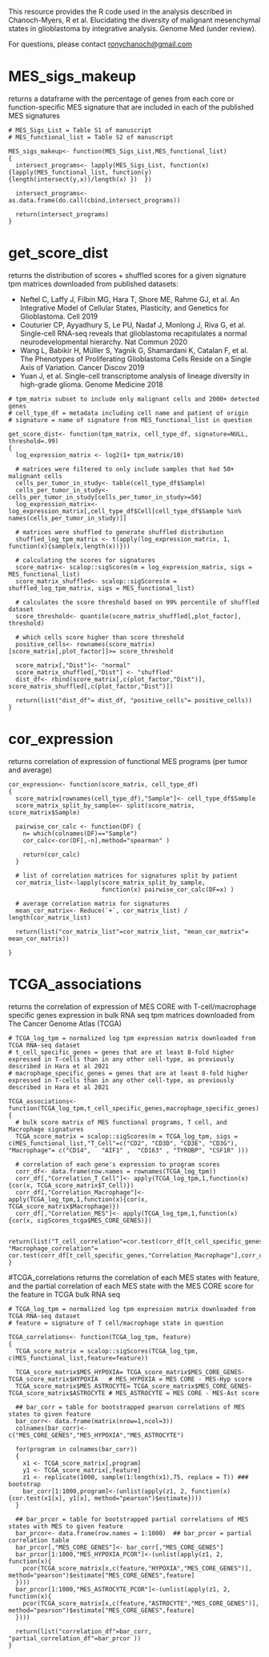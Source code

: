 This resource provides the R code used in the analysis described in Chanoch-Myers, R et al. Elucidating the diversity of malignant mesenchymal states in glioblastoma by integrative analysis. Genome Med (under review).

For questions, please contact ronychanoch@gmail.com

# MES_sigs_makeup
returns a dataframe with the percentage of genes from each core or function-specific MES signature that are included in each of the published MES signatures 

```
# MES_Sigs_List = Table S1 of manuscript
# MES_functional_list = Table S2 of manuscript

MES_sigs_makeup<- function(MES_Sigs_List,MES_functional_list)
{
  intersect_programs<- lapply(MES_Sigs_List, function(x){lapply(MES_functional_list, function(y){length(intersect(y,x))/length(x) })  })
  
  intersect_programs<- as.data.frame(do.call(cbind,intersect_programs))
  
  return(intersect_programs)
}
```

# get_score_dist
returns the distribution of scores + shuffled scores for a given signature
tpm matrices downloaded from published datasets:
* Neftel C, Laffy J, Filbin MG, Hara T, Shore ME, Rahme GJ, et al. An Integrative Model of Cellular States, Plasticity, and Genetics for Glioblastoma. Cell 2019
* Couturier CP, Ayyadhury S, Le PU, Nadaf J, Monlong J, Riva G, et al. Single-cell RNA-seq reveals that glioblastoma recapitulates a normal neurodevelopmental hierarchy. Nat Commun 2020
* Wang L, Babikir H, Müller S, Yagnik G, Shamardani K, Catalan F, et al. The Phenotypes of Proliferating Glioblastoma Cells Reside on a Single Axis of Variation. Cancer Discov 2019
* Yuan J, et al. Single-cell transcriptome analysis of lineage diversity in high-grade glioma. Genome Medicine 2018

```
# tpm_matrix subset to include only malignant cells and 2000+ detected genes
# cell_type_df = metadata including cell name and patient of origin
# signature = name of signature from MES_functional_list in question

get_score_dist<- function(tpm_matrix, cell_type_df, signature=NULL, threshold=.99)
{
  log_expression_matrix <- log2(1+ tpm_matrix/10)
  
  # matrices were filtered to only include samples that had 50+ malignant cells 
  cells_per_tumor_in_study<- table(cell_type_df$Sample)
  cells_per_tumor_in_study<- cells_per_tumor_in_study[cells_per_tumor_in_study>=50]
  log_expression_matrix<- log_expression_matrix[,cell_type_df$Cell[cell_type_df$Sample %in% names(cells_per_tumor_in_study)]]
  
  # matrices were shuffled to generate shuffled distribution 
  shuffled_log_tpm_matrix <- t(apply(log_expression_matrix, 1, function(x){sample(x,length(x))}))
  
  # calculating the scores for signatures
  score_matrix<- scalop::sigScores(m = log_expression_matrix, sigs = MES_functional_list)
  score_matrix_shuffled<- scalop::sigScores(m = shuffled_log_tpm_matrix, sigs = MES_functional_list)
  
  # calculates the score threshold based on 99% percentile of shuffled dataset 
  score_threshold<- quantile(score_matrix_shuffled[,plot_factor], threshold)
  
  # which cells score higher than score threshold
  positive_cells<- rownames(score_matrix)[score_matrix[,plot_factor]]>= score_threshold
                                          
  score_matrix[,"Dist"]<- "normal"
  score_matrix_shuffled[,"Dist"] <- "shuffled"
  dist_df<- rbind(score_matrix[,c(plot_factor,"Dist")], score_matrix_shuffled[,c(plot_factor,"Dist")])
                                          
  return(list("dist_df"= dist_df, "positive_cells"= positive_cells))
}
```

# cor_expression
returns correlation of expression of functional MES programs (per tumor and average)

```
cor_expression<- function(score_matrix, cell_type_df)
{
  score_matrix[rownames(cell_type_df),"Sample"]<- cell_type_df$Sample
  score_matrix_split_by_sample<- split(score_matrix, score_matrix$Sample)
  
  pairwise_cor_calc <- function(DF) {
    n= which(colnames(DF)=="Sample")
    cor_calc<-cor(DF[,-n],method="spearman" )
    
    return(cor_calc)
  }
  
  # list of correlation matrices for signatures split by patient
  cor_matrix_list<-lapply(score_matrix_split_by_sample,
                          function(x) pairwise_cor_calc(DF=x) )
  
  # average correlation matrix for signatures
  mean_cor_matrix<- Reduce(`+`, cor_matrix_list) / length(cor_matrix_list)
  
  return(list("cor_matrix_list"=cor_matrix_list, "mean_cor_matrix"= mean_cor_matrix))
  
}
```

# TCGA_associations
returns the correlation of expression of MES CORE with T-cell/macrophage specific genes expression in bulk RNA seq tpm matrices downloaded from The Cancer Genome Atlas (TCGA)

```
# TCGA_log_tpm = normalized log tpm expression matrix downloaded from TCGA RNA-seq dataset
# t_cell_specific_genes = genes that are at least 8-fold higher expressed in T-cells than in any other cell-type, as previously described in Hara et al 2021
# macrophage_specific_genes = genes that are at least 8-fold higher expressed in T-cells than in any other cell-type, as previously described in Hara et al 2021

TCGA_associations<- function(TCGA_log_tpm,t_cell_specific_genes,macrophage_specific_genes)
{
  # bulk score matrix of MES functional programs, T cell, and Macrophage signatures
  TCGA_score_matrix = scalop::sigScores(m = TCGA_log_tpm, sigs = c(MES_functional_list,"T_Cell"=c("CD2", "CD3D", "CD3E", "CD3G"), "Macrophage"= c("CD14",   "AIF1" ,  "CD163" , "TYROBP", "CSF1R" )))
  
  # correlation of each gene's expression to program scores
  corr_df<- data.frame(row.names = rownames(TCGA_log_tpm))
  corr_df[,"Correlation_T_Cell"]<- apply(TCGA_log_tpm,1,function(x){cor(x, TCGA_score_matrix$T_Cell)})
  corr_df[,"Correlation_Macrophage"]<- apply(TCGA_log_tpm,1,function(x){cor(x, TCGA_score_matrix$Macrophage)})
  corr_df[,"Correlation_MES"]<- apply(TCGA_log_tpm,1,function(x){cor(x, sigScores_tcga$MES_CORE_GENES)})
  
  return(list("T_cell_correlation"=cor.test(corr_df[t_cell_specific_genes,"Correlation_T_Cell"],corr_df[t_cell_specific_genes,"Correlation_MES"]), "Macrophage_correlation"=  cor.test(corr_df[t_cell_specific_genes,"Correlation_Macrophage"],corr_df[t_cell_specific_genes,"Correlation_MES"])))
}
```

#TCGA_correlations
returns the correlation of each MES states with feature, and the partial correlation of each MES state with the MES CORE score for the feature in TCGA bulk RNA seq

```
# TCGA_log_tpm = normalized log tpm expression matrix downloaded from TCGA RNA-seq dataset
# feature = signature of T cell/macrophage state in question

TCGA_correlations<- function(TCGA_log_tpm, feature)
{
  TCGA_score_matrix = scalop::sigScores(TCGA_log_tpm, c(MES_functional_list,feature=feature))
  
  TCGA_score_matrix$MES_HYPOXIA= TCGA_score_matrix$MES_CORE_GENES- TCGA_score_matrix$HYPOXIA   # MES_HYPOXIA = MES CORE - MES-Hyp score
  TCGA_score_matrix$MES_ASTROCYTE= TCGA_score_matrix$MES_CORE_GENES- TCGA_score_matrix$ASTROCYTE # MES_ASTROCYTE = MES CORE - MES-Ast score
  
  ## bar_corr = table for bootstrapped pearson correlations of MES states to given feature
  bar_corr<- data.frame(matrix(nrow=1,ncol=3)) 
  colnames(bar_corr)<- c("MES_CORE_GENES","MES_HYPOXIA","MES_ASTROCYTE")
  
  for(program in colnames(bar_corr))
  {
    x1 <- TCGA_score_matrix[,program]
    y1 <- TCGA_score_matrix[,feature]
    z1 <- replicate(1000, sample(1:length(x1),75, replace = T)) ### bootstrap
    bar_corr[1:1000,program]<-(unlist(apply(z1, 2, function(x){cor.test(x1[x], y1[x], method="pearson")$estimate})))
  }
  
  ## bar_prcor = table for bootstrapped partial correlations of MES states with MES to given feature
  bar_prcor<- data.frame(row.names = 1:1000)  ## bar_prcor = partial correlation table
  bar_prcor[,"MES_CORE_GENES"]<- bar_corr[,"MES_CORE_GENES"]
  bar_prcor[1:1000,"MES_HYPOXIA_PCOR"]<-(unlist(apply(z1, 2, function(x){
    pcor(TCGA_score_matrix[x,c(feature,"HYPOXIA","MES_CORE_GENES")], method="pearson")$estimate["MES_CORE_GENES",feature]
  })))
  bar_prcor[1:1000,"MES_ASTROCYTE_PCOR"]<-(unlist(apply(z1, 2, function(x){
    pcor(TCGA_score_matrix[x,c(feature,"ASTROCYTE","MES_CORE_GENES")], method="pearson")$estimate["MES_CORE_GENES",feature]
  })))
  
  return(list("correlation_df"=bar_corr, "partial_correlation_df"=bar_prcor )) 
}
```
